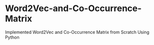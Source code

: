 # Word2Vec-and-Co-Occurrence-Matrix
Implemented Word2Vec and Co-Occurrence Matrix from Scratch Using Python
